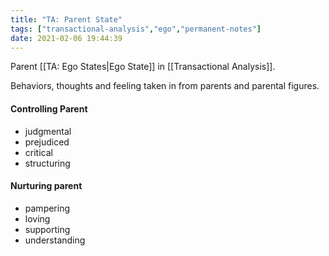 ```yaml
---
title: "TA: Parent State"
tags: ["transactional-analysis","ego","permanent-notes"]
date: 2021-02-06 19:44:39
---
```


Parent [[TA: Ego States|Ego State]] in [[Transactional Analysis]]. 

Behaviors, thoughts and feeling taken in from parents and parental figures.

#### Controlling Parent

- judgmental
- prejudiced
- critical
- structuring

#### Nurturing parent

- pampering
- loving
- supporting
- understanding

